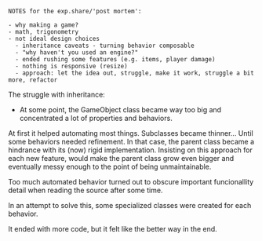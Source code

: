```
NOTES for the exp.share/'post mortem':

- why making a game?
- math, trigonometry
- not ideal design choices
  - inheritance caveats - turning behavior composable
  - "why haven't you used an engine?"
  - ended rushing some features (e.g. items, player damage)
  - nothing is responsive (resize)
  - approach: let the idea out, struggle, make it work, struggle a bit more, refactor
```

The struggle with inheritance:

- At some point, the GameObject class became way too big and concentrated a lot of properties and behaviors.

At first it helped automating most things. Subclasses became thinner... Until some behaviors needed refinement.
In that case, the parent class became a hindrance with its (now) rigid implementation.
Insisting on this approach for each new feature, would make the parent class grow even bigger and eventually messy enough to the point of being unmaintainable.

Too much automated behavior turned out to obscure important funcionallity detail when reading the source after some time.

In an attempt to solve this, some specialized classes were created for each behavior.

It ended with more code, but it felt like the better way in the end.
